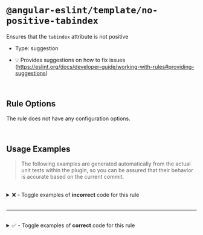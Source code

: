 <!--

  DO NOT EDIT.

  This markdown file was autogenerated using a mixture of the following files as the source of truth for its data:
  - ../../src/rules/no-positive-tabindex.ts
  - ../../tests/rules/no-positive-tabindex/cases.ts

  In order to update this file, it is therefore those files which need to be updated, as well as potentially the generator script:
  - ../../../../tools/scripts/generate-rule-docs.ts

-->

<br>

# `@angular-eslint/template/no-positive-tabindex`

Ensures that the `tabindex` attribute is not positive

- Type: suggestion

- 💡 Provides suggestions on how to fix issues (https://eslint.org/docs/developer-guide/working-with-rules#providing-suggestions)

<br>

## Rule Options

The rule does not have any configuration options.

<br>

## Usage Examples

> The following examples are generated automatically from the actual unit tests within the plugin, so you can be assured that their behavior is accurate based on the current commit.

<br>

<details>
<summary>❌ - Toggle examples of <strong>incorrect</strong> code for this rule</summary>

<br>

#### Default Config

```json
{
  "rules": {
    "@angular-eslint/template/no-positive-tabindex": [
      "error"
    ]
  }
}
```

<br>

#### ❌ Invalid Code

```html
<div tabindex="5"></div>
               ~
```

<br>

---

<br>

#### Default Config

```json
{
  "rules": {
    "@angular-eslint/template/no-positive-tabindex": [
      "error"
    ]
  }
}
```

<br>

#### ❌ Invalid Code

```html
<DIV tabindex="5"></DIV>
               ~
```

<br>

---

<br>

#### Default Config

```json
{
  "rules": {
    "@angular-eslint/template/no-positive-tabindex": [
      "error"
    ]
  }
}
```

<br>

#### ❌ Invalid Code

```html
<div [attr.tabindex]="21"></div>
                      ~~
```

</details>

<br>

---

<br>

<details>
<summary>✅ - Toggle examples of <strong>correct</strong> code for this rule</summary>

<br>

#### Default Config

```json
{
  "rules": {
    "@angular-eslint/template/no-positive-tabindex": [
      "error"
    ]
  }
}
```

<br>

#### ✅ Valid Code

```html
<span></span>
```

<br>

---

<br>

#### Default Config

```json
{
  "rules": {
    "@angular-eslint/template/no-positive-tabindex": [
      "error"
    ]
  }
}
```

<br>

#### ✅ Valid Code

```html
<span id="2"></span>
```

<br>

---

<br>

#### Default Config

```json
{
  "rules": {
    "@angular-eslint/template/no-positive-tabindex": [
      "error"
    ]
  }
}
```

<br>

#### ✅ Valid Code

```html
<span tabindex></span>
```

<br>

---

<br>

#### Default Config

```json
{
  "rules": {
    "@angular-eslint/template/no-positive-tabindex": [
      "error"
    ]
  }
}
```

<br>

#### ✅ Valid Code

```html
<span tabindex="-1"></span>
```

<br>

---

<br>

#### Default Config

```json
{
  "rules": {
    "@angular-eslint/template/no-positive-tabindex": [
      "error"
    ]
  }
}
```

<br>

#### ✅ Valid Code

```html
<span tabindex="0"></span>
```

<br>

---

<br>

#### Default Config

```json
{
  "rules": {
    "@angular-eslint/template/no-positive-tabindex": [
      "error"
    ]
  }
}
```

<br>

#### ✅ Valid Code

```html
<span [attr.tabindex]="-1"></span>
```

<br>

---

<br>

#### Default Config

```json
{
  "rules": {
    "@angular-eslint/template/no-positive-tabindex": [
      "error"
    ]
  }
}
```

<br>

#### ✅ Valid Code

```html
<span [attr.tabindex]="0"></span>
```

<br>

---

<br>

#### Default Config

```json
{
  "rules": {
    "@angular-eslint/template/no-positive-tabindex": [
      "error"
    ]
  }
}
```

<br>

#### ✅ Valid Code

```html
<span [attr.tabindex]="tabIndex"></span>
```

<br>

---

<br>

#### Default Config

```json
{
  "rules": {
    "@angular-eslint/template/no-positive-tabindex": [
      "error"
    ]
  }
}
```

<br>

#### ✅ Valid Code

```html
<span [attr.tabindex]="null"></span>
```

<br>

---

<br>

#### Default Config

```json
{
  "rules": {
    "@angular-eslint/template/no-positive-tabindex": [
      "error"
    ]
  }
}
```

<br>

#### ✅ Valid Code

```html
<span [attr.tabindex]="undefined"></span>
```

<br>

---

<br>

#### Default Config

```json
{
  "rules": {
    "@angular-eslint/template/no-positive-tabindex": [
      "error"
    ]
  }
}
```

<br>

#### ✅ Valid Code

```html
<app-test [tabindex]="1"></app-test>
```

</details>

<br>
